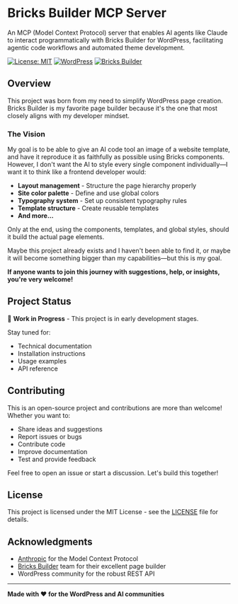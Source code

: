 # Bricks Builder MCP Server

An MCP (Model Context Protocol) server that enables AI agents like Claude to interact programmatically with Bricks Builder for WordPress, facilitating agentic code workflows and automated theme development.

[![License: MIT](https://img.shields.io/badge/License-MIT-yellow.svg)](https://opensource.org/licenses/MIT)
[![WordPress](https://img.shields.io/badge/WordPress-6.0%2B-blue)](https://wordpress.org/)
[![Bricks Builder](https://img.shields.io/badge/Bricks%20Builder-1.9%2B-orange)](https://bricksbuilder.io/)

## Overview

This project was born from my need to simplify WordPress page creation. Bricks Builder is my favorite page builder because it's the one that most closely aligns with my developer mindset.

### The Vision

My goal is to be able to give an AI code tool an image of a website template, and have it reproduce it as faithfully as possible using Bricks components. However, I don't want the AI to style every single component individually—I want it to think like a frontend developer would:

- **Layout management** - Structure the page hierarchy properly
- **Site color palette** - Define and use global colors
- **Typography system** - Set up consistent typography rules
- **Template structure** - Create reusable templates
- **And more...**

Only at the end, using the components, templates, and global styles, should it build the actual page elements.

Maybe this project already exists and I haven't been able to find it, or maybe it will become something bigger than my capabilities—but this is my goal.

**If anyone wants to join this journey with suggestions, help, or insights, you're very welcome!**

## Project Status

🚧 **Work in Progress** - This project is in early development stages.

Stay tuned for:
- Technical documentation
- Installation instructions
- Usage examples
- API reference

## Contributing

This is an open-source project and contributions are more than welcome! Whether you want to:

- Share ideas and suggestions
- Report issues or bugs
- Contribute code
- Improve documentation
- Test and provide feedback

Feel free to open an issue or start a discussion. Let's build this together!

## License

This project is licensed under the MIT License - see the [LICENSE](LICENSE) file for details.

## Acknowledgments

- [Anthropic](https://anthropic.com) for the Model Context Protocol
- [Bricks Builder](https://bricksbuilder.io) team for their excellent page builder
- WordPress community for the robust REST API

---

**Made with ❤️ for the WordPress and AI communities**
